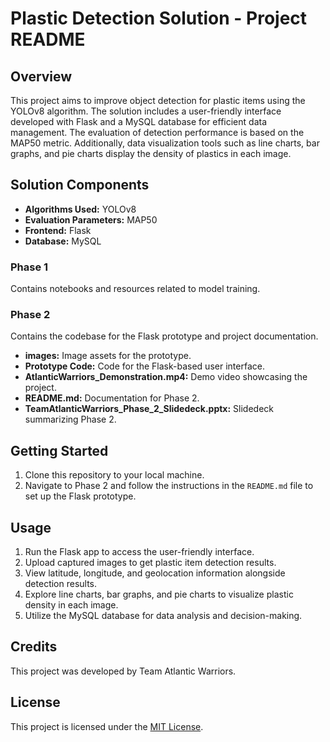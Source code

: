 # Plastic Detection Solution - Project README

## Overview
This project aims to improve object detection for plastic items using the YOLOv8 algorithm. The solution includes a user-friendly interface developed with Flask and a MySQL database for efficient data management. The evaluation of detection performance is based on the MAP50 metric. Additionally, data visualization tools such as line charts, bar graphs, and pie charts display the density of plastics in each image.

## Solution Components
- **Algorithms Used:** YOLOv8
- **Evaluation Parameters:** MAP50
- **Frontend:** Flask
- **Database:** MySQL


### Phase 1
Contains notebooks and resources related to model training.

### Phase 2
Contains the codebase for the Flask prototype and project documentation.
- **images:** Image assets for the prototype.
- **Prototype Code:** Code for the Flask-based user interface.
- **AtlanticWarriors_Demonstration.mp4:** Demo video showcasing the project.
- **README.md:** Documentation for Phase 2.
- **TeamAtlanticWarriors_Phase_2_Slidedeck.pptx:** Slidedeck summarizing Phase 2.

## Getting Started
1. Clone this repository to your local machine.
2. Navigate to Phase 2 and follow the instructions in the `README.md` file to set up the Flask prototype.

## Usage
1. Run the Flask app to access the user-friendly interface.
2. Upload captured images to get plastic item detection results.
3. View latitude, longitude, and geolocation information alongside detection results.
4. Explore line charts, bar graphs, and pie charts to visualize plastic density in each image.
5. Utilize the MySQL database for data analysis and decision-making.

## Credits
This project was developed by Team Atlantic Warriors.

## License
This project is licensed under the [MIT License](LICENSE).


